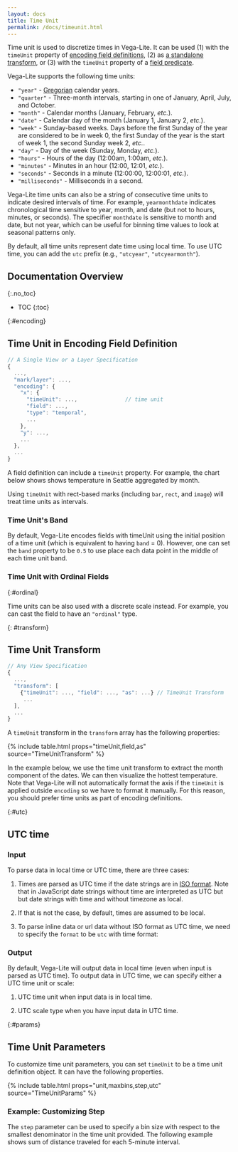```yaml
---
layout: docs
title: Time Unit
permalink: /docs/timeunit.html
---
```


Time unit is used to discretize times in Vega-Lite. It can be used (1) with the `timeUnit` property of [encoding field definitions](#encoding), (2) as [a standalone transform](#transform), or (3) with the `timeUnit` property of a [field predicate](predicate.html#field-predicate).

Vega-Lite supports the following time units:

- `"year"` - [Gregorian](https://en.wikipedia.org/wiki/Gregorian_calendar) calendar years.
- `"quarter"` - Three-month intervals, starting in one of January, April, July, and October.
- `"month"` - Calendar months (January, February, _etc._).
- `"date"` - Calendar day of the month (January 1, January 2, _etc._).
- `"week"` - Sunday-based weeks. Days before the first Sunday of the year are considered to be in week 0, the first Sunday of the year is the start of week 1, the second Sunday week 2, _etc._.
- `"day"` - Day of the week (Sunday, Monday, _etc._).
- `"hours"` - Hours of the day (12:00am, 1:00am, _etc._).
- `"minutes"` - Minutes in an hour (12:00, 12:01, _etc._).
- `"seconds"` - Seconds in a minute (12:00:00, 12:00:01, _etc._).
- `"milliseconds"` - Milliseconds in a second.

Vega-Lite time units can also be a string of consecutive time units to indicate desired intervals of time. For example, `yearmonthdate` indicates chronological time sensitive to year, month, and date (but not to hours, minutes, or seconds). The specifier `monthdate` is sensitive to month and date, but not year, which can be useful for binning time values to look at seasonal patterns only.

By default, all time units represent date time using local time. To use UTC time, you can add the `utc` prefix (e.g., `"utcyear"`, `"utcyearmonth"`).

<!--prettier-ignore-start-->
## Documentation Overview
{:.no_toc}

- TOC
{:toc}

<!--prettier-ignore-end-->

{:#encoding}

## Time Unit in Encoding Field Definition

```js
// A Single View or a Layer Specification
{
  ...,
  "mark/layer": ...,
  "encoding": {
    "x": {
      "timeUnit": ...,               // time unit
      "field": ...,
      "type": "temporal",
      ...
    },
    "y": ...,
    ...
  },
  ...
}
```

A field definition can include a `timeUnit` property. For example, the chart below shows shows temperature in Seattle aggregated by month.

<span class="vl-example" data-name="line_month"></span>

Using `timeUnit` with rect-based marks (including `bar`, `rect`, and `image`) will treat time units as intervals.

<span class="vl-example" data-name="bar_month_temporal"></span>

### Time Unit's Band

By default, Vega-Lite encodes fields with timeUnit using the initial position of a time unit (which is equivalent to having `band` = 0). However, one can set the `band` property to be `0.5` to use place each data point in the middle of each time unit band.

<span class="vl-example" data-name="line_month_center_band"></span>

### Time Unit with Ordinal Fields

{:#ordinal}

Time units can be also used with a discrete scale instead. For example, you can cast the field to have an `"ordinal"` type.

<span class="vl-example" data-name="bar_month"></span>

{: #transform}

## Time Unit Transform

```js
// Any View Specification
{
  ...,
  "transform": [
    {"timeUnit": ..., "field": ..., "as": ...} // TimeUnit Transform
     ...
  ],
  ...
}
```

A `timeUnit` transform in the `transform` array has the following properties:

{% include table.html props="timeUnit,field,as" source="TimeUnitTransform" %}

In the example below, we use the time unit transform to extract the month component of the dates. We can then visualize the hottest temperature. Note that Vega-Lite will not automatically format the axis if the `timeUnit` is applied outside `encoding` so we have to format it manually. For this reason, you should prefer time units as part of encoding definitions.

<span class="vl-example" data-name="line_timeunit_transform"></span>

{:#utc}

## UTC time

### Input

To parse data in local time or UTC time, there are three cases:

1. Times are parsed as UTC time if the date strings are in [ISO format](https://developer.mozilla.org/en-US/docs/Web/JavaScript/Reference/Global_Objects/Date/parse). Note that in JavaScript date strings without time are interpreted as UTC but but date strings with time and without timezone as local.

<span class="vl-example" data-name="time_parse_utc"></span>

2. If that is not the case, by default, times are assumed to be local.

<span class="vl-example" data-name="time_parse_local"></span>

3. To parse inline data or url data without ISO format as UTC time, we need to specify the `format` to be `utc` with time format:

<span class="vl-example" data-name="time_parse_utc_format"></span>

### Output

By default, Vega-Lite will output data in local time (even when input is parsed as UTC time). To output data in UTC time, we can specify either a UTC time unit or scale:

1. UTC time unit when input data is in local time.

<span class="vl-example" data-name="time_output_utc_timeunit"></span>

2. UTC scale type when you have input data in UTC time.

<span class="vl-example" data-name="time_output_utc_scale"></span>

{:#params}

## Time Unit Parameters

To customize time unit parameters, you can set `timeUnit` to be a time unit definition object. It can have the following properties.

{% include table.html props="unit,maxbins,step,utc" source="TimeUnitParams" %}

### Example: Customizing Step

The `step` parameter can be used to specify a bin size with respect to the smallest denominator in the time unit provided. The following example shows sum of distance traveled for each 5-minute interval.

<span class="vl-example" data-name="time_custom_step"></span>
